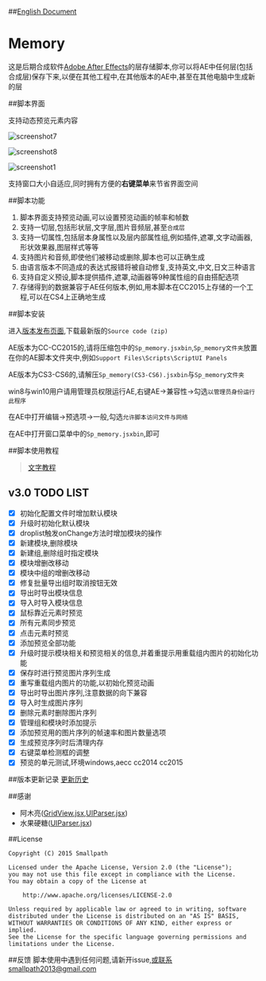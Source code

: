 ##[English Document](https://github.com/Smallpath/Memory/blob/master/README.md)

# Memory


这是后期合成软件[Adobe After Effects](https://en.wikipedia.org/wiki/Adobe_After_Effects)的层存储脚本,你可以将AE中任何层(包括合成层)保存下来,以便在其他工程中,在其他版本的AE中,甚至在其他电脑中生成新的层



##脚本界面

支持动态预览元素内容

![screenshot7](https://raw.githubusercontent.com/Smallpath/Memory/master/_screenshot/1.gif)

![screenshot8](https://raw.githubusercontent.com/Smallpath/Memory/master/_screenshot/2.gif)

![screenshot1](https://raw.githubusercontent.com/Smallpath/Memory/master/_screenshot/1.PNG)


支持窗口大小自适应,同时拥有方便的**右键菜单**来节省界面空间


##脚本功能
1. 脚本界面支持预览动画,可以设置预览动画的帧率和帧数
2. 支持一切层,包括形状层,文字层,图片音频层,甚至`合成层`
3. 支持一切属性,包括层本身属性以及层内部属性组,例如插件,遮罩,文字动画器,形状效果器,图层样式等等
4. 支持图片和音频,即使他们被移动或删除,脚本也可以正确生成
5. 由语言版本不同造成的表达式报错将被自动修复,支持英文,中文,日文三种语言
6. 支持自定义预设,脚本提供插件,遮罩,动画器等9种属性组的自由搭配选项
7. 存储得到的数据兼容于AE任何版本,例如,用本脚本在CC2015上存储的一个工程,可以在CS4上正确地生成


##脚本安装

进入[版本发布页面](https://github.com/Smallpath/Memory/releases),下载最新版的`Source code (zip)` 

AE版本为CC-CC2015的,请将压缩包中的`Sp_memory.jsxbin`,`Sp_memory文件夹`放置在你的AE脚本文件夹中,例如`Support Files\Scripts\ScriptUI Panels`

AE版本为CS3-CS6的,请解压`Sp_memory(CS3-CS6).jsxbin`与`Sp_memory文件夹`

win8与win10用户请用管理员权限运行AE,右键AE->兼容性->勾选`以管理员身份运行此程序`

在AE中打开编辑->预选项->一般,勾选`允许脚本访问文件与网络`

在AE中打开窗口菜单中的`Sp_memory.jsxbin`,即可


##脚本使用教程

>[文字教程](https://github.com/Smallpath/Memory/blob/master/wiki/TUTORIAL.md)

## v3.0 TODO LIST

- [x] 初始化配置文件时增加默认模块
- [x] 升级时初始化默认模块
- [x] droplist触发onChange方法时增加模块的操作
- [x] 新建模块,删除模块
- [x] 新建组,删除组时指定模块
- [x] 模块增删改移动
- [x] 模块中组的增删改移动
- [x] 修复批量导出组时取消按钮无效
- [x] 导出时导出模块信息
- [x] 导入时导入模块信息
- [x] 鼠标靠近元素时预览
- [x] 所有元素同步预览
- [x] 点击元素时预览
- [x] 添加预览全部功能
- [x] 升级时提示模块相关和预览相关的信息,并着重提示用重载组内图片的初始化功能
- [x] 保存时进行预览图片序列生成
- [x] 重写重载组内图片的功能,以初始化预览动画
- [x] 导出时导出图片序列,注意数据的向下兼容
- [x] 导入时生成图片序列
- [x] 删除元素时删除图片序列
- [x] 管理组和模块时添加提示
- [x] 添加预览用的图片序列的帧速率和图片数量选项
- [x] 生成预览序列时后清理内存
- [x] 右键菜单检测框的调整
- [x] 预览的单元测试,环境windows,aecc cc2014 cc2015

##版本更新记录
[更新历史](https://github.com/Smallpath/Memory/blob/master/wiki/LOGS.md)

##感谢
- 阿木亮([GridView.jsx](https://github.com/Smallpath/Memory/blob/master/Sp_memory/lib/GridView.jsx),[UIParser.jsx](https://github.com/Smallpath/Memory/blob/master/Sp_memory/lib/UIParser.jsx))
- 水果硬糖([UIParser.jsx](https://github.com/Smallpath/Memory/blob/master/Sp_memory/lib/UIParser.jsx))

##License
```
Copyright (C) 2015 Smallpath

Licensed under the Apache License, Version 2.0 (the "License");
you may not use this file except in compliance with the License.
You may obtain a copy of the License at

    http://www.apache.org/licenses/LICENSE-2.0

Unless required by applicable law or agreed to in writing, software
distributed under the License is distributed on an "AS IS" BASIS,
WITHOUT WARRANTIES OR CONDITIONS OF ANY KIND, either express or implied.
See the License for the specific language governing permissions and
limitations under the License.
```

##反馈
脚本使用中遇到任何问题,请新开issue,或联系smallpath2013@gmail.com
